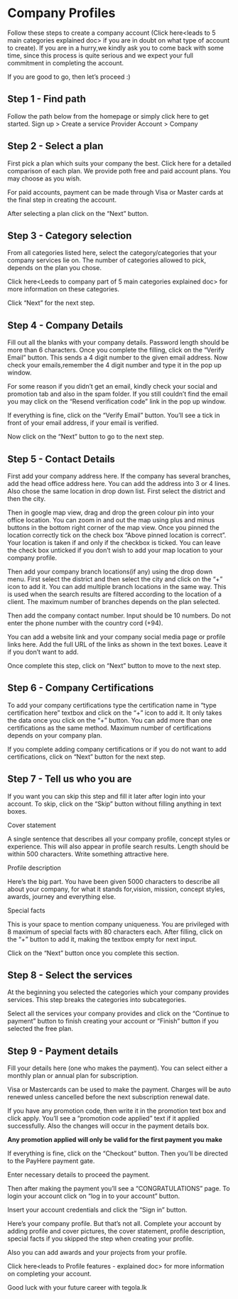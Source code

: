 # Company Profiles

Follow these steps to create a company account (Click here<leads to 5 main categories explained doc> if you are in doubt on what type of account to create). If you are in a hurry,we kindly ask you to come back with some time, since this process is quite serious and we expect your full commitment in completing the account.

If you are good to go, then let’s proceed :)

## Step 1 - Find path

Follow the path below from the homepage or simply click here<links to company route> to get started.
Sign up > Create a service Provider Account > Company

## Step 2 - Select a plan

First pick a plan which suits your company the best. Click here<leads to company plans page> for a detailed comparison of each plan. We provide poth free and paid account plans. You may choose as you wish.

For paid accounts, payment can be made through Visa or Master cards at the final step in creating the account.

After selecting a plan click on the “Next” button.

## Step 3 - Category selection

From all categories listed here, select the category/categories that your company services lie on. The number of categories allowed to pick, depends on the plan you chose.

Click here<Leeds to company part of 5 main categories explained doc> for more information on these categories.

Click “Next” for the next step.

## Step 4 - Company Details

Fill out all the blanks with your company details. Password length should be more than 6 characters. Once you complete the filling, click on the “Verify Email” button. This sends a 4 digit number to the given email address. Now check your emails,remember the 4 digit number and type it in the pop up window.

For some reason if you didn’t get an email, kindly check your social and promotion tab and also in the spam folder. If you still couldn’t find the email you may click on the “Resend verification code” link in the pop up window.

If everything is fine, click on the “Verify Email” button. You’ll see a tick in front of your email address, if your email is verified.

Now click on the “Next” button to go to the next step.

## Step 5 - Contact Details

First add your company address here. If the company has several branches, add the head office address here. You can add the address into 3 or 4 lines. Also chose the same location in drop down list. First select the district and then the city.

Then in google map view, drag and drop the green colour pin into your office location. You can zoom in and out the map using plus and minus buttons in the bottom right corner of the map view. Once you pinned the location correctly tick on the check box “Above pinned location is correct”. Your location is taken if and only if the checkbox is ticked. You can leave the check box unticked if you don’t wish to add your map location to your company profile.

Then add your company branch locations(if any) using the drop down menu. First select the district and then select the city and click on the “+” icon to add it. You can add multiple branch locations in the same way. This is used when the search results are filtered according to the location of a client. The maximum number of branches depends on the plan selected.

Then add the company contact number. Input should be 10 numbers. Do not enter the phone number with the country cord (+94).

You can add a website link and your company social media page or profile links here. Add the full URL of the links as shown in the text boxes. Leave it if you don’t want to add.

Once complete this step, click on “Next” button to move to the next step.

## Step 6 - Company Certifications

To add your company certifications type the certification name in “type certification here” textbox and click on the “+” icon to add it. It only takes the data once you click on the “+” button. You can add more than one certifications as the same method. Maximum number of certifications depends on your company plan.

If you complete adding company certifications or if you do not want to add certifications, click on “Next” button for the next step.

## Step 7 - Tell us who you are

If you want you can skip this step and fill it later after login into your account. To skip, click on the “Skip” button without filling anything in text boxes.

Cover statement

A single sentence that describes all your company profile, concept styles or experience. This will also appear in profile search results. Length should be within 500 characters. Write something attractive here.

Profile description

Here’s the big part. You have been given 5000 characters to describe all about your company, for what it stands for,vision, mission, concept styles, awards, journey and everything else.

Special facts

This is your space to mention company uniqueness. You are privileged with 8 maximum of special facts with 80 characters each. After filling, click on the “+” button to add it, making the textbox empty for next input.

Click on the “Next” button once you complete this section.

## Step 8 - Select the services

At the beginning you selected the categories which your company provides services. This step breaks the categories into subcategories.

Select all the services your company provides and click on the “Continue to payment” button to finish creating your account or “Finish” button if you selected the free plan.

## Step 9 - Payment details

Fill your details here (one who makes the payment). You can select either a monthly plan or annual plan for subscription. 

Visa or Mastercards can be used to make the payment. Charges will be auto renewed unless cancelled before the next subscription renewal date. 

If you have any promotion code, then write it in the promotion text box and click apply. You’ll see a “promotion code applied” text if it applied successfully. Also the changes will occur in the payment details box.

**Any promotion applied will only be valid for the first payment you make**

If everything is fine, click on the “Checkout” button. Then you’ll be directed to the PayHere payment gate.

Enter necessary details to proceed the payment.

Then after making the payment  you’ll see a “CONGRATULATIONS” page. To login your account click on “log in to your account” button.

Insert your account credentials and click the “Sign in” button.

Here’s your company profile. But that’s not all. Complete your account by adding profile and cover pictures, the cover statement, profile description, special facts if you skipped the step when creating your profile.

Also you can add awards and your projects from your profile.

Click here<leads to Profile features - explained doc> for more information on completing your account.

Good luck with your future career with tegola.lk
